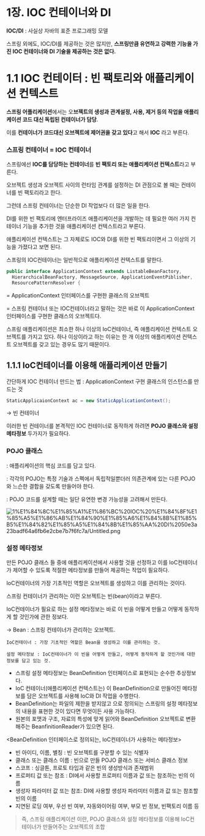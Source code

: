 # 1장. IOC 컨테이너와 DI

**IOC/DI** : 사실상 자바의 표준 프로그래밍 모델

스프링 외에도, IOC/DI를 제공하는 것은 많지만, **스프링만큼 유연하고 강력한 기능을 가진 IOC 컨테이너와 DI 기술을 제공하는 것은 없다.**

# 1.1 IOC 컨테이터 : 빈 팩토리와 애플리케이션 컨텍스트

**스프링 어플리케이션**에서는 오**브젝트의 생성과 관계설정, 사용, 제거 등의 작업을 애플리케이션 코드 대신 독립된 컨테이너가 담당**.

이를 **컨테이너가 코드대신 오브젝트에 제어권을 갖고 있다**고 해서 **IOC** 라고 부른다.

### 스프링 컨테이너 = IOC 컨테이너

스프링에선 **IOC를 담당하는 컨테이너**를 **빈 팩토리 또는 애플리케이션 컨텍스트**라고 부른다.

오브젝트 생성과 오브젝트 사이의 런타임 관계를 설정하는 DI 관점으로 볼 때는 컨테이너를 빈 팩토리라고 한다. 

그런데 스프링 컨테이너는 단순한 DI 작업보다 더 많은 일을 한다.

DI를 위한 빈 팩토리에 엔터프라이즈 애플리케이션을 개발하는 데 필요한 여러 가지 컨테이너 기능을 추가한 것을 애플리케이션 컨텍스트라고 부른다.

애플리케이션 컨텍스트는 그 자체로도 IOC와 DI를 위한 빈 팩토리이면서 그 이상의 기능을 가졌다고 보면 된다.

스프링의 IOC컨테이너는 일반적으로 애플리케이션 컨텍스트를 말한다.

```java
public interface ApplicationContext extends ListableBeanFactory,
  HierarchicalBeanFactory, MessageSource, ApplicationEventPiblisher,
  ResourcePatternResolver {
```

= ApplicationContext 인터페이스를 구현한 클래스의 오브젝트

= 스프링 컨테이너  또는 IOC컨테이너라고 말하는 것은 바로 이 ApplicationContext 인터페이스를 구현한 클래스의 오브젝트다. 

스프링 애플리케이션은 최소한 하나 이상의 IoC컨테이너, 즉 애플리케이션 컨텍스트 오브젝트를 가지고 있다. 하나 이상이라고 하는 이유는 한 개 이상의 애플리케이션 컨텍스트 오브젝트를 갖고 있는 경우도 많기 때문이다.

## 1.1.1 IoC컨테이너를 이용해 애플리케이션 만들기

간단하게 IOC 컨테이너 만드는 법 : ApplicationContext 구현 클래스의 인스턴스를 만드는 것

```java
StaticApplicaionContext ac = new StaticApplicationContext();
```

→ 빈 컨테이너

이러한 빈 컨테이너를 본격적인 IOC 컨테이너로 동작하게 하려면 **POJO 클래스와 설정 메타정보** 두가지가 필요하다. 

### POJO 클래스

: 애플리케이션의 핵심 코드를 담고 있다.

: 각각의 POJO는 특정 기술과 스펙에서 독립적일뿐더러 의존관계에 있는 다른 POJO와 느슨한 결합을 갖도록 만들어야 한다.

: POJO 코드를 설계할 때는 일단 유연한 변경 가능성을 고려해서 만든다.

![1%E1%84%8C%E1%85%A1%E1%86%BC%20IOC%20%E1%84%8F%E1%85%A5%E1%86%AB%E1%84%90%E1%85%A6%E1%84%8B%E1%85%B5%E1%84%82%E1%85%A5%E1%84%8B%E1%85%AA%20DI%2050e3a23badf64a6fb6e2cbe7b7f6fc7a/Untitled.png](1%E1%84%8C%E1%85%A1%E1%86%BC%20IOC%20%E1%84%8F%E1%85%A5%E1%86%AB%E1%84%90%E1%85%A6%E1%84%8B%E1%85%B5%E1%84%82%E1%85%A5%E1%84%8B%E1%85%AA%20DI%2050e3a23badf64a6fb6e2cbe7b7f6fc7a/Untitled.png)

### 설정 메타정보

만든 POJO 클래스 들 중에 애플리케이션에서 사용할 것을 선정하고 이를 IoC컨테이너가 제어할 수 있도록 적절한 메타정보를 만들어 제공하는 작업이 필요하다.

IoC컨테이너의 가장 기초적인 역할은 오브젝트를 생성하고 이를 관리하는 것이다.

스프링 컨테이너가 관리하는 이런 오브젝트는 빈(bean)이라고 부른다.

IoC컨테이너가 필요로 하는 설정 메타정보는 바로 이 빈을 어떻게 만들고 어떻게 동작하게 할 것인가에 관한 정보다.

→ Bean : 스프링 컨테이너가 관리하는 오브젝트. 

    IoC컨테이너 : 가장 기초적인 역할은 Bean을 생성하고 이를 관리하는 것.

    설정 메타정보 : IoC컨테이너가 이 빈을 어떻게 만들고, 어떻게 동작하게 할 것인가에 대한 정보를 담고 있는 것.

- 스프링 설정 메타정보는 BeanDefinition 인터페이스로 표현되는 순수한 추상정보다.
- IoC 컨테이너(애플리케이션 컨텍스트는) 이 BeanDefinition으로 만들어진 메타정보를 담은 오브젝트를 사용해 IoC와 DI 작업을 수행한다.
- BeanDefinition는 파일의 제한을 받지않고 으로 정의되는 스프링의 설정 메타정보의 내용을 표현한 것이 있다면 무엇이든 사용 가능하다.
- 원본의 포맷과 구조, 자료의 특성에 맞게 읽어와 BeanDefinition 오브젝트로 변환해주는 BeanfinitionReader가 있으면 된다.

<BeanDefinition 인터페이스로 정의되는, IoC컨테이너가 사용하는 메타정보>

- 빈 아이디, 이름, 별칭 : 빈 오브젝트를 구분할 수 있는 식별자
- 클래스 또는 클래스 이름 : 빈으로 만들 POJO 클래스 또는 서비스 클래스 정보
- 스코프 : 싱글톤, 프로토 타입과 같은 빈의 생성방식과 존재범위
- 프로퍼티 값 또는 참조 : DI에서 사용할 프로퍼티 이름과 값 또는 참조하는 빈의 이름
- 생성자 파라미터 값 또는 참조: DI에 사용할 생성자 파라미터 이름과 값 또는 참조할 빈의 이름
- 지연된 로딩 여부, 우선 빈 여부, 자동와이어링 여부, 부모 빈 정보, 빈팩토리 이름 등

> 즉, 스프링 애플리케이션 이란, POJO 클래스와 설정 메타정보를 이용해 IoC컨테이너가 만들어주는 오브젝트의 조합
